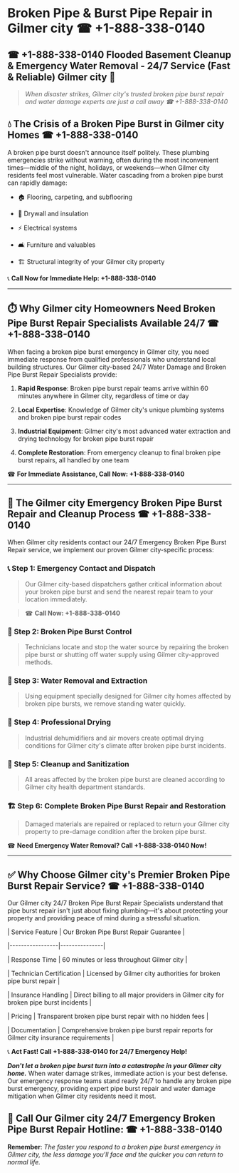 # Broken Pipe & Burst Pipe Repair in Gilmer city ☎ +1-888-338-0140  
## ☎ +1-888-338-0140 Flooded Basement Cleanup & Emergency Water Removal - 24/7 Service (Fast & Reliable) Gilmer city 🚨  

> *When disaster strikes, Gilmer city's trusted broken pipe burst repair and water damage experts are just a call away ☎ +1-888-338-0140*  

## 💧 The Crisis of a Broken Pipe Burst in Gilmer city Homes ☎ +1-888-338-0140  

A broken pipe burst doesn't announce itself politely. These plumbing emergencies strike without warning, often during the most inconvenient times—middle of the night, holidays, or weekends—when Gilmer city residents feel most vulnerable. Water cascading from a broken pipe burst can rapidly damage:  

* 🏠 Flooring, carpeting, and subflooring  
* 🧱 Drywall and insulation  
* ⚡ Electrical systems  
* 🛋️ Furniture and valuables  
* 🏗️ Structural integrity of your Gilmer city property  

📞 **Call Now for Immediate Help: +1-888-338-0140**  

---  

## ⏱️ Why Gilmer city Homeowners Need Broken Pipe Burst Repair Specialists Available 24/7 ☎ +1-888-338-0140  

When facing a broken pipe burst emergency in Gilmer city, you need immediate response from qualified professionals who understand local building structures. Our Gilmer city-based 24/7 Water Damage and Broken Pipe Burst Repair Specialists provide:  

1. **Rapid Response**: Broken pipe burst repair teams arrive within 60 minutes anywhere in Gilmer city, regardless of time or day  
2. **Local Expertise**: Knowledge of Gilmer city's unique plumbing systems and broken pipe burst repair codes  
3. **Industrial Equipment**: Gilmer city's most advanced water extraction and drying technology for broken pipe burst repair  
4. **Complete Restoration**: From emergency cleanup to final broken pipe burst repairs, all handled by one team  

☎ **For Immediate Assistance, Call Now: +1-888-338-0140**  

---  

## 🔧 The Gilmer city Emergency Broken Pipe Burst Repair and Cleanup Process ☎ +1-888-338-0140  

When Gilmer city residents contact our 24/7 Emergency Broken Pipe Burst Repair service, we implement our proven Gilmer city-specific process:  

### 📞 Step 1: Emergency Contact and Dispatch  
> Our Gilmer city-based dispatchers gather critical information about your broken pipe burst and send the nearest repair team to your location immediately.  
> ☎ **Call Now: +1-888-338-0140**  

### 🚿 Step 2: Broken Pipe Burst Control  
> Technicians locate and stop the water source by repairing the broken pipe burst or shutting off water supply using Gilmer city-approved methods.  

### 🌊 Step 3: Water Removal and Extraction  
> Using equipment specially designed for Gilmer city homes affected by broken pipe bursts, we remove standing water quickly.  

### 💨 Step 4: Professional Drying  
> Industrial dehumidifiers and air movers create optimal drying conditions for Gilmer city's climate after broken pipe burst incidents.  

### 🧼 Step 5: Cleanup and Sanitization  
> All areas affected by the broken pipe burst are cleaned according to Gilmer city health department standards.  

### 🏗️ Step 6: Complete Broken Pipe Burst Repair and Restoration  
> Damaged materials are repaired or replaced to return your Gilmer city property to pre-damage condition after the broken pipe burst.  

☎ **Need Emergency Water Removal? Call +1-888-338-0140 Now!**  

---  

## ✅ Why Choose Gilmer city's Premier Broken Pipe Burst Repair Service? ☎ +1-888-338-0140  

Our Gilmer city 24/7 Broken Pipe Burst Repair Specialists understand that pipe burst repair isn't just about fixing plumbing—it's about protecting your property and providing peace of mind during a stressful situation.  

| Service Feature | Our Broken Pipe Burst Repair Guarantee |  
|-----------------|---------------|  
| Response Time | 60 minutes or less throughout Gilmer city |  
| Technician Certification | Licensed by Gilmer city authorities for broken pipe burst repair |  
| Insurance Handling | Direct billing to all major providers in Gilmer city for broken pipe burst incidents |  
| Pricing | Transparent broken pipe burst repair with no hidden fees |  
| Documentation | Comprehensive broken pipe burst repair reports for Gilmer city insurance requirements |  

📞 **Act Fast! Call +1-888-338-0140 for 24/7 Emergency Help!**  

***Don't let a broken pipe burst turn into a catastrophe in your Gilmer city home.*** When water damage strikes, immediate action is your best defense. Our emergency response teams stand ready 24/7 to handle any broken pipe burst emergency, providing expert pipe burst repair and water damage mitigation when Gilmer city residents need it most.  

## 📱 Call Our Gilmer city 24/7 Emergency Broken Pipe Burst Repair Hotline: ☎ +1-888-338-0140  

**Remember**: *The faster you respond to a broken pipe burst emergency in Gilmer city, the less damage you'll face and the quicker you can return to normal life.*